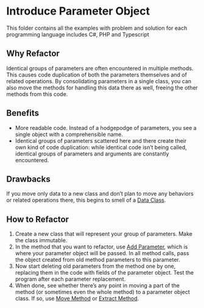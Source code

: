 # Introduce Parameter Object

This folder contains all the examples with problem and solution for each programming language includes C#, PHP and Typescript

## Why Refactor

Identical groups of parameters are often encountered in multiple methods. This causes code duplication of both the parameters themselves and of related operations. By consolidating parameters in a single class, you can also move the methods for handling this data there as well, freeing the other methods from this code.

## Benefits

* More readable code. Instead of a hodgepodge of parameters, you see a single object with a comprehensible name.
* Identical groups of parameters scattered here and there create their own kind of code duplication: while identical code isn’t being called, identical groups of parameters and arguments are constantly encountered.

## Drawbacks

If you move only data to a new class and don’t plan to move any behaviors or related operations there, this begins to smell of a [Data Class]().


## How to Refactor

1. Create a new class that will represent your group of parameters. Make the class immutable.
2. In the method that you want to refactor, use [Add Parameter](), which is where your parameter object will be passed. In all method calls, pass the object created from old method parameters to this parameter.
3. Now start deleting old parameters from the method one by one, replacing them in the code with fields of the parameter object. Test the program after each parameter replacement.
4. When done, see whether there’s any point in moving a part of the method (or sometimes even the whole method) to a parameter object class. If so, use [Move Method]() or [Extract Method]().